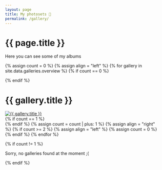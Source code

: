 ```yaml
---
layout: page
title: My photosets 📸
permalink: /gallery/
---
```


<h1>{{ page.title }}</h1>

<p>Here you can see some of my albums</p>

{% assign count = 0 %}
{% assign align = "left" %}
{% for gallery in site.data.galleries.overview %}
{% if count == 0 %}<div class="row">{% endif %}
	<div class="half-width gallery-preview {{ align }}">
		<h1>{{ gallery.title }}</h1>
		<a href="/gallery/{{ gallery.directory }}">
			<img alt="{{ gallery.title }}" src="/assets/gallery/{% if gallery.picture_path %}{{ gallery.picture_path }}{% else %}{{ gallery.directory }}{% endif %}/{{ gallery.preview.thumbnail }}" />
		</a>
	</div>
{% if count == 1 %}</div>{% endif %}
{% assign count = count | plus: 1 %}
{% assign align = "right" %}
{% if count >= 2 %}
{% assign align = "left" %}
{% assign count = 0 %}
{% endif %}
{% endfor %}

{% if count != 1 %}
<p> Sorry, no galleries found at the moment ;(</p>
{% endif %}